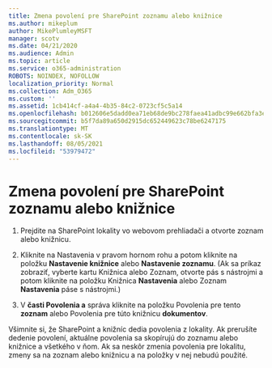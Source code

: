 ```yaml
---
title: Zmena povolení pre SharePoint zoznamu alebo knižnice
ms.author: mikeplum
author: MikePlumleyMSFT
manager: scotv
ms.date: 04/21/2020
ms.audience: Admin
ms.topic: article
ms.service: o365-administration
ROBOTS: NOINDEX, NOFOLLOW
localization_priority: Normal
ms.collection: Adm_O365
ms.custom: ''
ms.assetid: 1cb414cf-a4a4-4b35-84c2-0723cf5c5a14
ms.openlocfilehash: b012606e5dadd0ea71eb68de9bc278faea41adbc99e662bfa3eea6653548c1a8
ms.sourcegitcommit: b5f7da89a650d2915dc652449623c78be6247175
ms.translationtype: MT
ms.contentlocale: sk-SK
ms.lasthandoff: 08/05/2021
ms.locfileid: "53979472"
---
```

# <a name="change-permissions-for-a-sharepoint-list-or-library"></a>Zmena povolení pre SharePoint zoznamu alebo knižnice

1. Prejdite na SharePoint lokality vo webovom prehliadači a otvorte zoznam alebo knižnicu.
    
2. Kliknite na Nastavenia v pravom hornom rohu a potom kliknite na položku **Nastavenie knižnice** alebo **Nastavenie zoznamu**. (Ak sa príkaz zobraziť, vyberte  kartu  Knižnica alebo Zoznam, otvorte pás s nástrojmi a potom kliknite na položku Knižnica **Nastavenia** alebo Zoznam **Nastavenia** páse s nástrojmi.) 
    
3. V **časti Povolenia a** správa kliknite na položku Povolenia pre tento **zoznam** alebo Povolenia pre túto knižnicu **dokumentov**.
    
Všimnite si, že SharePoint a knižníc dedia povolenia z lokality. Ak prerušíte dedenie povolení, aktuálne povolenia sa skopírujú do zoznamu alebo knižnice a všetkého v ňom. Ak sa neskôr zmenia povolenia pre lokalitu, zmeny sa na zoznam alebo knižnicu a na položky v nej nebudú použité.
  

